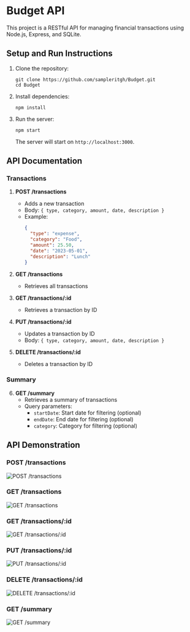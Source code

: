 # Budget API

This project is a RESTful API for managing financial transactions using Node.js, Express, and SQLite.

## Setup and Run Instructions

1. Clone the repository:
   ```
   git clone https://github.com/sampleritgh/Budget.git
   cd Budget
   ```

2. Install dependencies:
   ```
   npm install
   ```

3. Run the server:
   ```
   npm start
   ```

   The server will start on `http://localhost:3000`.

## API Documentation

### Transactions

1. **POST /transactions**
   - Adds a new transaction
   - Body: `{ type, category, amount, date, description }`
   - Example:
     ```json
     {
       "type": "expense",
       "category": "Food",
       "amount": 25.50,
       "date": "2023-05-01",
       "description": "Lunch"
     }
     ```

2. **GET /transactions**
   - Retrieves all transactions

3. **GET /transactions/:id**
   - Retrieves a transaction by ID

4. **PUT /transactions/:id**
   - Updates a transaction by ID
   - Body: `{ type, category, amount, date, description }`

5. **DELETE /transactions/:id**
   - Deletes a transaction by ID

### Summary

6. **GET /summary**
   - Retrieves a summary of transactions
   - Query parameters: 
     - `startDate`: Start date for filtering (optional)
     - `endDate`: End date for filtering (optional)
     - `category`: Category for filtering (optional)

## API Demonstration

### POST /transactions
![POST /transactions]((https://res.cloudinary.com/dy8shu8ss/image/upload/v1729658761/Screenshot_2024-10-23_101534_rgnwy6.png))

### GET /transactions
![GET /transactions](https://res.cloudinary.com/dy8shu8ss/image/upload/v1729658613/Screenshot_2024-10-23_101258_vhstzo.png)

### GET /transactions/:id
![GET /transactions/:id](https://res.cloudinary.com/dy8shu8ss/image/upload/v1729658481/Screenshot_2024-10-23_023246_zwyzt5.png)

### PUT /transactions/:id
![PUT /transactions/:id](https://res.cloudinary.com/dy8shu8ss/image/upload/v1729657786/Screenshot_2024-10-23_093951_u5prdo.png)

### DELETE /transactions/:id
![DELETE /transactions/:id](https://res.cloudinary.com/dy8shu8ss/image/upload/v1729658174/Screenshot_2024-10-23_093927_qkdmo0.png)

### GET /summary
![GET /summary](https://res.cloudinary.com/dy8shu8ss/image/upload/v1729658288/Screenshot_2024-10-23_093812_glnoc3.png)
